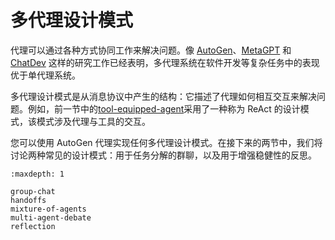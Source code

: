 # 多代理设计模式

代理可以通过各种方式协同工作来解决问题。像 [AutoGen](https://aka.ms/autogen-paper)、[MetaGPT](https://arxiv.org/abs/2308.00352) 和 [ChatDev](https://arxiv.org/abs/2307.07924) 这样的研究工作已经表明，多代理系统在软件开发等复杂任务中的表现优于单代理系统。

多代理设计模式是从消息协议中产生的结构：它描述了代理如何相互交互来解决问题。例如，前一节中的[tool-equipped-agent](../framework/tools.ipynb#tool-equipped-agent)采用了一种称为 ReAct 的设计模式，该模式涉及代理与工具的交互。

您可以使用 AutoGen 代理实现任何多代理设计模式。在接下来的两节中，我们将讨论两种常见的设计模式：用于任务分解的群聊，以及用于增强稳健性的反思。

```{toctree}
:maxdepth: 1

group-chat
handoffs
mixture-of-agents
multi-agent-debate
reflection
```
